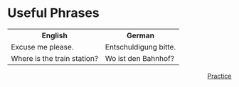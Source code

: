 <h1> Useful Phrases </h1>
<table>
  <tr>
    <th>English</th>
    <th>German</th>
  </tr>
  <tr>
    <td>Excuse me please.</td>
    <td>Entschuldigung bitte.</td>
  </tr>
  <tr>
    <td>Where is the train station?</td>
    <td>Wo ist den Bahnhof?</td>
  </tr>
</table>

<a href="practice.html" style="float:right;">Practice</a>
